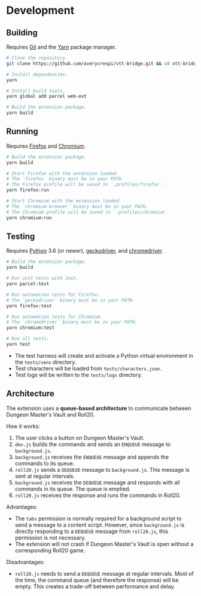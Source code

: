 # Development

## Building

Requires [Git](https://git-scm.com/) and the [Yarn](https://yarnpkg.com/) package manager.

```sh
# Clone the repository.
git clone https://github.com/averycrespi/vtt-bridge.git && cd vtt-bridge

# Install dependencies.
yarn

# Install build tools.
yarn global add parcel web-ext

# Build the extension package.
yarn build
```

## Running

Requires [Firefox](https://www.mozilla.org/en-CA/firefox/) and [Chromium](https://www.chromium.org/).

```sh
# Build the extension package.
yarn build

# Start Firefox with the extension loaded.
# The `firefox` binary must be in your PATH.
# The Firefox profile will be saved in `.profiles/firefox`.
yarn firefox:run

# Start Chromium with the extension loaded.
# The `chromium-browser` binary must be in your PATH.
# The Chromium profile will be saved in `.profiles/chromium`.
yarn chromium:run
```

## Testing

Requires [Python](https://www.python.org/) 3.6 (or newer), [geckodriver](https://firefox-source-docs.mozilla.org/testing/geckodriver/), and [chromedriver](https://chromedriver.chromium.org/).

```sh
# Build the extension package.
yarn build

# Run unit tests with Jest.
yarn parcel:test

# Run automation tests for Firefox.
# The `geckodriver` binary must be in your PATH.
yarn firefox:test

# Run automation tests for Chromium.
# The `chromedriver` binary must be in your PATH.
yarn chromium:test

# Run all tests.
yarn test
```

- The test harness will create and activate a Python virtual environment in the `tests/venv` directory.
- Test characters will be loaded from `tests/characters.json`.
- Test logs will be written to the `tests/logs` directory.

## Architecture

The extension uses a **queue-based architecture** to communicate between Dungeon Master's Vault and Roll20.

How it works:

1. The user clicks a button on Dungeon Master's Vault.
2. `dmv.js` builds the commands and sends an `ENQUEUE` message to `background.js`.
3. `background.js` receives the `ENQUEUE` message and appends the commands to its queue.
4. `roll20.js` sends a `DEQUEUE` message to `background.js`. This message is sent at regular intervals.
5. `background.js` receives the `DEQUEUE` message and responds with all commands in its queue. The queue is emptied.
6. `roll20.js` receives the response and runs the commands in Roll20.

Advantages:

- The `tabs` permission is normally required for a background script to send a message to a content script. However, since `background.js` is directly responding to a `DEQUEUE` message from `roll20.js`, this permission is not necessary.
- The extension will not crash if Dungeon Master's Vault is open without a corresponding Roll20 game.

Disadvantages:

- `roll20.js` needs to send a `DEQUEUE` message at regular intervals. Most of the time, the command queue (and therefore the response) will be empty. This creates a trade-off between performance and delay.